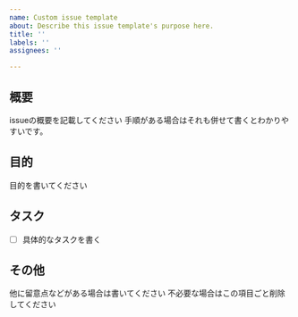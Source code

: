 ```yaml
---
name: Custom issue template
about: Describe this issue template's purpose here.
title: ''
labels: ''
assignees: ''

---
```


## 概要
issueの概要を記載してください
手順がある場合はそれも併せて書くとわかりやすいです。

## 目的
目的を書いてください

## タスク
- [ ] 具体的なタスクを書く

## その他
他に留意点などがある場合は書いてください
不必要な場合はこの項目ごと削除してください
